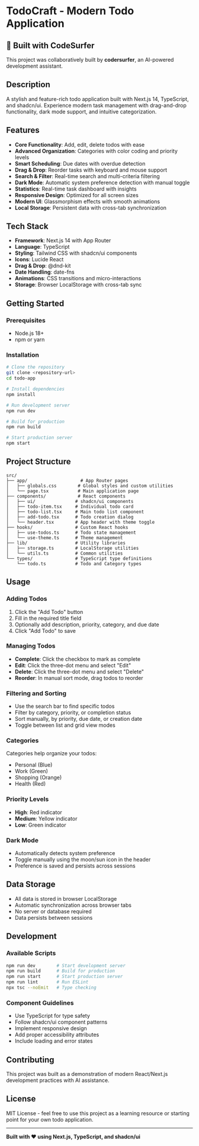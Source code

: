 # TodoCraft - Modern Todo Application

## 🤖 Built with CodeSurfer
This project was collaboratively built by **codersurfer**, 
an AI-powered development assistant.

## Description
A stylish and feature-rich todo application built with Next.js 14, TypeScript, and shadcn/ui. Experience modern task management with drag-and-drop functionality, dark mode support, and intuitive categorization.

## Features
- **Core Functionality**: Add, edit, delete todos with ease
- **Advanced Organization**: Categories with color coding and priority levels
- **Smart Scheduling**: Due dates with overdue detection
- **Drag & Drop**: Reorder tasks with keyboard and mouse support
- **Search & Filter**: Real-time search and multi-criteria filtering
- **Dark Mode**: Automatic system preference detection with manual toggle
- **Statistics**: Real-time task dashboard with insights
- **Responsive Design**: Optimized for all screen sizes
- **Modern UI**: Glassmorphism effects with smooth animations
- **Local Storage**: Persistent data with cross-tab synchronization

## Tech Stack
- **Framework**: Next.js 14 with App Router
- **Language**: TypeScript
- **Styling**: Tailwind CSS with shadcn/ui components
- **Icons**: Lucide React
- **Drag & Drop**: @dnd-kit
- **Date Handling**: date-fns
- **Animations**: CSS transitions and micro-interactions
- **Storage**: Browser LocalStorage with cross-tab sync

## Getting Started

### Prerequisites
- Node.js 18+ 
- npm or yarn

### Installation
```bash
# Clone the repository
git clone <repository-url>
cd todo-app

# Install dependencies
npm install

# Run development server
npm run dev

# Build for production
npm run build

# Start production server
npm start
```

## Project Structure
```
src/
├── app/                    # App Router pages
│   ├── globals.css        # Global styles and custom utilities
│   └── page.tsx           # Main application page
├── components/            # React components
│   ├── ui/               # shadcn/ui components
│   ├── todo-item.tsx     # Individual todo card
│   ├── todo-list.tsx     # Main todo list component
│   ├── add-todo.tsx      # Todo creation dialog
│   └── header.tsx        # App header with theme toggle
├── hooks/                # Custom React hooks
│   ├── use-todos.ts      # Todo state management
│   └── use-theme.ts      # Theme management
├── lib/                  # Utility libraries
│   ├── storage.ts        # LocalStorage utilities
│   └── utils.ts          # Common utilities
└── types/                # TypeScript type definitions
    └── todo.ts           # Todo and Category types
```

## Usage

### Adding Todos
1. Click the "Add Todo" button
2. Fill in the required title field
3. Optionally add description, priority, category, and due date
4. Click "Add Todo" to save

### Managing Todos
- **Complete**: Click the checkbox to mark as complete
- **Edit**: Click the three-dot menu and select "Edit"
- **Delete**: Click the three-dot menu and select "Delete"
- **Reorder**: In manual sort mode, drag todos to reorder

### Filtering and Sorting
- Use the search bar to find specific todos
- Filter by category, priority, or completion status
- Sort manually, by priority, due date, or creation date
- Toggle between list and grid view modes

### Categories
Categories help organize your todos:
- Personal (Blue)
- Work (Green) 
- Shopping (Orange)
- Health (Red)

### Priority Levels
- **High**: Red indicator
- **Medium**: Yellow indicator  
- **Low**: Green indicator

### Dark Mode
- Automatically detects system preference
- Toggle manually using the moon/sun icon in the header
- Preference is saved and persists across sessions

## Data Storage
- All data is stored in browser LocalStorage
- Automatic synchronization across browser tabs
- No server or database required
- Data persists between sessions

## Development

### Available Scripts
```bash
npm run dev        # Start development server
npm run build      # Build for production
npm run start      # Start production server
npm run lint       # Run ESLint
npx tsc --noEmit   # Type checking
```

### Component Guidelines
- Use TypeScript for type safety
- Follow shadcn/ui component patterns
- Implement responsive design
- Add proper accessibility attributes
- Include loading and error states

## Contributing
This project was built as a demonstration of modern React/Next.js development practices with AI assistance.

## License
MIT License - feel free to use this project as a learning resource or starting point for your own todo application.

---

**Built with ❤️ using Next.js, TypeScript, and shadcn/ui**